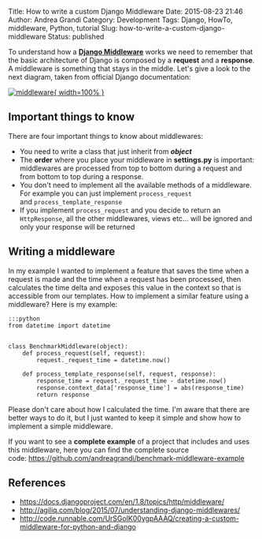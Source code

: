 Title: How to write a custom Django Middleware
Date: 2015-08-23 21:46
Author: Andrea Grandi
Category: Development
Tags: Django, HowTo, middleware, Python, tutorial
Slug: how-to-write-a-custom-django-middleware
Status: published

To understand how a **[Django
Middleware](https://docs.djangoproject.com/en/1.8/topics/http/middleware/)**
works we need to remember that the basic architecture of Django is
composed by a **request** and a **response**. A middleware is something
that stays in the middle. Let's give a look to the next diagram, taken
from official Django documentation:

[![middleware]({static}/images/2015/08/middleware.png){ width=100% }]({static}/images/2015/08/middleware.png)

## Important things to know

There are four important things to know about middlewares:

- You need to write a class that just inherit from ***object***
- The **order** where you place your middleware in **settings.py** is
important: middlewares are processed from top to bottom during a
request and from bottom to top during a response.
- You don't need to implement all the available methods of a
middleware. For example you can just implement `process_request`
and `process_template_response`
- If you implement `process_request` and you decide to return an
`HttpResponse`, all the other middlewares, views etc... will be
ignored and only your response will be returned

## Writing a middleware

In my example I wanted to implement a feature that saves the time when a
request is made and the time when a request has been processed, then
calculates the time delta and exposes this value in the context so that
is accessible from our templates. How to implement a similar feature
using a middleware? Here is my example:

    :::python
    from datetime import datetime


    class BenchmarkMiddleware(object):
        def process_request(self, request):
            request._request_time = datetime.now()

        def process_template_response(self, request, response):
            response_time = request._request_time - datetime.now()
            response.context_data['response_time'] = abs(response_time)
            return response

Please don't care about how I calculated the time. I'm aware that there
are better ways to do it, but I just wanted to keep it simple and show
how to implement a simple middleware.

If you want to see a **complete example** of a project that includes and
uses this middleware, here you can find the complete source
code: <https://github.com/andreagrandi/benchmark-middleware-example>

## References

- <https://docs.djangoproject.com/en/1.8/topics/http/middleware/>
- <http://agiliq.com/blog/2015/07/understanding-django-middlewares/>
- <http://code.runnable.com/UrSGolK00ygpAAAQ/creating-a-custom-middleware-for-python-and-django>
